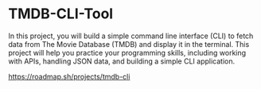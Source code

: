# TMDB-CLI-Tool
In this project, you will build a simple command line interface (CLI) to fetch data from The Movie Database (TMDB) and display it in the terminal. This project will help you practice your programming skills, including working with APIs, handling JSON data, and building a simple CLI application.

https://roadmap.sh/projects/tmdb-cli
